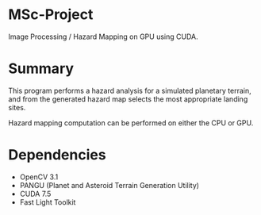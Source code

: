 # MSc-Project
Image Processing / Hazard Mapping on GPU using CUDA.


# Summary
This program performs a hazard analysis for a simulated planetary terrain,
and from the generated hazard map selects the most appropriate landing sites.

Hazard mapping computation can be performed on either the CPU or GPU.

# Dependencies
- OpenCV 3.1
- PANGU (Planet and Asteroid Terrain Generation Utility)
- CUDA 7.5
- Fast Light Toolkit
